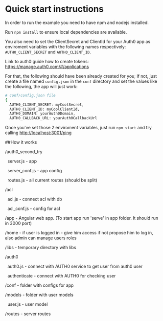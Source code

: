 # Quick start instructions 

In order to run the example you need to have npm and nodejs installed.

Run `npm install` to ensure local dependencies are available.

You also need to set the ClientSecret and ClientId for your Auth0 app as enviroment variables with the following names respectively: `AUTH0_CLIENT_SECRET` and `AUTH0_CLIENT_ID`.

Link to auth0 guide how to create tokens: https://manage.auth0.com/#/applications

For that, the following should have been already created for you; if not, just create a file named `config.json` in the `conf` directory and set the values like the following, the app will just work:

````bash
# conf/config.json file
{
  AUTH0_CLIENT_SECRET: myCoolSecret,
  AUTH0_CLIENT_ID: myCoolClientId,
  AUTH0_DOMAIN: yourAuth0Domain,
  AUTH0_CALLBACK_URL: yourAuth0CallbackUrl
````

Once you've set those 2 enviroment variables, just run `npm start` and try calling [http://localhost:3001/ping](http://localhost:3001/ping)

##How it works

/auth0_second_try

&nbsp;&nbsp;server.js - app

&nbsp;&nbsp;server_conf.js - app config 

&nbsp;&nbsp;routes.js - all current routes (should be split)
 
 /acl
    
&nbsp;&nbsp;acl.js - connect acl with db

&nbsp;&nbsp;acl_conf.js - config for acl
    
 /app - Angular web app. (To start app run 'serve' in app folder. It should run in 3000 port)
    
  /home - if user is logged in - give him access if not propose him to log in, 
    also admin can manage users roles
    
  /libs - temporary directory with libs
     
 /auth0 
 
&nbsp;&nbsp;auth0.js - connect with AUTH0 service to get user from auth0 user

&nbsp;&nbsp;authenticate - connect with AUTH0 for checking user
 
 /conf - folder with configs for app
 
 /models - folder with user models
 
&nbsp;&nbsp;user.js - user model
    
 /routes - server routes